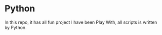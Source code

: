 # Python
In this repo, it has all fun project I have been Play With, all scripts is written by Python.
